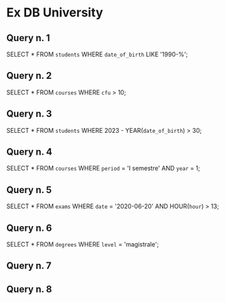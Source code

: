 
# Ex DB University

## Query n. 1
SELECT *
FROM `students`
WHERE `date_of_birth` LIKE '1990-%';

## Query n. 2
SELECT *
FROM `courses`
WHERE `cfu` > 10;

## Query n. 3
SELECT *
FROM `students`
WHERE 2023 - YEAR(`date_of_birth`) > 30;

## Query n. 4
SELECT *
FROM `courses`
WHERE `period` = 'I semestre'
AND `year` = 1;

## Query n. 5
SELECT *
FROM `exams`
WHERE `date` = '2020-06-20'
AND HOUR(`hour`) > 13;

## Query n. 6
SELECT *
FROM `degrees`
WHERE `level` = 'magistrale';

## Query n. 7


## Query n. 8